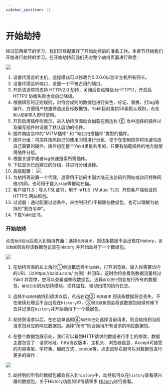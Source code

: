```yaml
---
sidebar_position: 11
---
```

# 开始劫持

经过前两章节的学习，我们已经配置好了开始劫持前的准备工作。本章节开始我们开始进行劫持的学习。在开始劫持前我们先对整个劫持页面进行熟悉：

![](/img/products/yakit/mitm-11.png)
1. 设置代理监听主机，远程模式可以修改为0.0.0.0以监听主机所有网卡。
2. 设置代理监听端口，设置一个不被占用的端口。
3. 开启该选项将支持 HTTP/2.0 劫持，关闭后自动降级为HTTP1.1，开启后 HTTP2 协商失败也会自动降级。
4. 根据填写的正则规则，对符合规则的数据包进行染色、标记、替换、打tag等操作，方便用户快速筛选出目标数据包。Yakit目前提供55条默认规则，点击`默认配置`导入即可使用。
5. 开启启用插件则表示，进入劫持页面就会加载在侧边栏 ⑥ 当中选择的插件以及编写插件时设置了默认启动的插件。
6. 插件商店当中的"MITM插件" 和 "端口扫描插件"类型的插件。
7. 插件分组：将插件按照自己的使用习惯进行分组，便于在使用插件时快速勾选自己需要的插件。插件组在整个Yakit里是共用的，只要有加载插件的地方就使用插件分组。
8. 根据关键字或者tag快速搜索所需插件。
9. 下拉显示已创建过的分组，并进行分组选择。
10. 高级配置：
![](/img/products/yakit/mitm-12.png)
11. 为劫持再设置一个代理，通常用于访问中国大陆无法访问的网站或访问特殊网络/内网，也可用于接入xray等被动扫描。
12. 客户端TLS：导入TSL证书，用于 mTLS（Mutual TLS）开启客户端验证的 HTTPS 网站抓包。
13. 过滤器：通过配置过滤条件，来控制只抓/不抓哪些数据包，也可以理解为劫持的“黑白名单”。
14. 下载Yakit证书。

### 开始劫持

点击`劫持启动`后进入到劫持界面：选择`丢弃请求`，则该条数据不会出现在history，`提交数据`则会将该数据包记录在history 并开始劫持下一个数据包。

![](/img/products/yakit/mitm-13.png)

1. 在劫持页面的左上角的①单选框选择`手动劫持`，打开浏览器，输入你需要访问的URL（以https://baidu.com/ 为例）并回车，这时你将会看到数据流量经过 Yakit 并暂停，您可以查看或修改数据包。选择`自动放行`则会放行所有的数据包，`被动日志`则为劫持模块、插件加载、被动扫描的执行日志。

2. 选择`手动劫持`劫持到请求以后，点击右边② `丢弃请求` 则该条数据将会丢失，不在继续处理且不会出现在`history`中，③`提交数据`则会将该数据包继续传输下去并记录在`history`并开始劫持下一个数据包。

3. 劫持到请求以后，在右边单选框④`劫持响应`处选择当前请求，则会劫持到当前请求包对应的响应数据包。选择"所有"则会劫持所有请求的响应数据包。

4. 在整个数据包展示处，我们可以看到HTTP请求的数据进行手工的修改，数据主要包含了：请求地址、http协议版本、主机头、浏览器信息、Accept可接受的内容类型、字符集、编码方式、cookie等，点击鼠标右键可以对数据包进行更多的操作：

![](/img/products/yakit/mitm-14.png)

5. 劫持到的所有的数据包都会存入到`history`中，劫持后可以在`history`查看感兴趣的数据包。关于History功能的详情请移步 [History](../products/mitm/History.md)进行查看。

